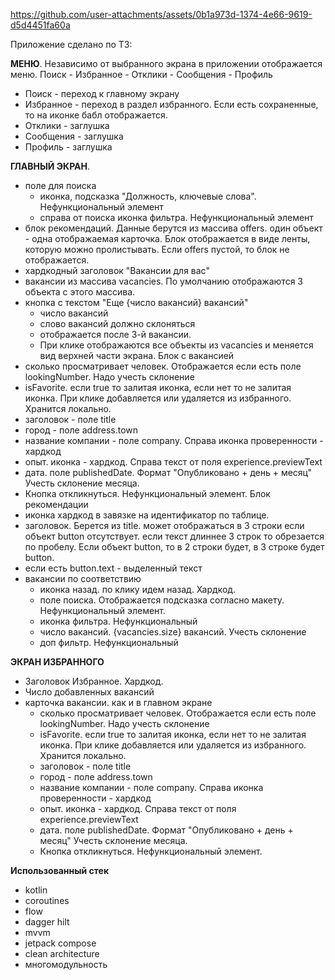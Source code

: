 
https://github.com/user-attachments/assets/0b1a973d-1374-4e66-9619-d5d4451fa60a

Приложение сделано по ТЗ:

**МЕНЮ**. Независимо от выбранного экрана в приложении отображается меню. Поиск - Избранное - Отклики - Сообщения - Профиль
- Поиск - переход к главному экрану
- Избранное - переход в раздел избранного. Если есть сохраненные, то на иконке бабл отображается.
- Отклики - заглушка
- Сообщения - заглушка
- Профиль - заглушка

**ГЛАВНЫЙ ЭКРАН**. 
- поле для поиска
	- иконка, подсказка "Должность, ключевые слова". Нефункциональный элемент
	- справа от поиска иконка фильтра. Нефункциональный элемент
- блок рекомендаций. Данные берутся из массива offers. один объект - одна отображаемая карточка. Блок отображается в виде ленты, которую можно пролистывать. Если offers пустой, то блок не отображается.
- хардкодный заголовок "Вакансии для вас"
- вакансии из массива  vacancies. По умолчанию отображаются 3 объекта с этого массива.
- кнопка с текстом "Еще {число вакансий} вакансий"
	- число вакансий
	- слово вакансий должно склоняться
	- отображается после 3-й вакансии.
	- При клике отображаются все объекты из vacancies и меняется вид верхней части экрана.
Блок с вакансией
- сколько просматривает человек. Отображается если есть поле lookingNumber. Надо учесть склонение
- isFavorite. если true то залитая иконка, если нет то не залитая иконка. При клике добавляется или удаляется из избранного. Хранится локально. 
- заголовок - поле title
- город - поле address.town
- название компании - поле company. Справа иконка проверенности - хардкод
- опыт. иконка - хардкод. Справа текст от поля experience.previewText
- дата. поле publishedDate. Формат "Опубликовано + день + месяц" Учесть склонение месяца.
- Кнопка откликнуться. Нефункциональный элемент.
Блок рекомендации
- иконка хардкод в завязке на идентификатор по таблице.
- заголовок. Берется из title. может отображаться в 3 строки если объект button отсутствует. если текст длиннее 3 строк то обрезается по пробелу. Если объект button, то в 2 строки будет, в 3 строке будет button. 
- если есть button.text - выделенный текст 
- вакансии по соответствию
	- иконка назад. по клику идем назад. Хардкод.
	- поле поиска. Отображается подсказка согласно макету. Нефункциональный элемент. 
	- иконка фильтра. Нефункциональный
	- число вакансий. {vacancies.size} вакансий. Учесть склонение
	- доп фильтр. Нефункциональный

**ЭКРАН ИЗБРАННОГО**
- Заголовок Избранное. Хардкод.
- Число добавленных вакансий
- карточка вакансии. как и в главном экране
	-  сколько просматривает человек. Отображается если есть поле lookingNumber. Надо учесть склонение
	- isFavorite. если true то залитая иконка, если нет то не залитая иконка. При клике добавляется или удаляется из избранного. Хранится локально. 
	- заголовок - поле title
	- город - поле address.town
	- название компании - поле company. Справа иконка проверенности - хардкод
	- опыт. иконка - хардкод. Справа текст от поля experience.previewText
	- дата. поле publishedDate. Формат "Опубликовано + день + месяц" Учесть склонение месяца.
	- Кнопка откликнуться. Нефункциональный элемент.

**Использованный стек**
- kotlin
- coroutines
- flow
- dagger hilt
- mvvm
- jetpack compose
- clean architecture
- многомодульность
